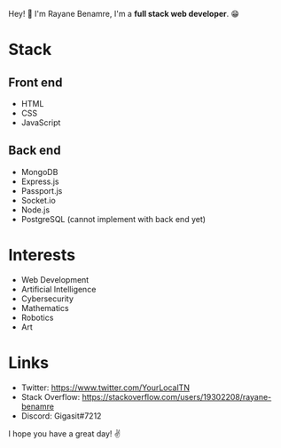 Hey! 👋 I'm Rayane Benamre, I'm a __full stack web developer__. 😁
# Stack
## Front end
* HTML
* CSS
* JavaScript
## Back end
* MongoDB
* Express.js
* Passport.js
* Socket.io
* Node.js
* PostgreSQL (cannot implement with back end yet)
# Interests
* Web Development
* Artificial Intelligence
* Cybersecurity
* Mathematics
* Robotics
* Art
# Links
* Twitter: https://www.twitter.com/YourLocalTN
* Stack Overflow: https://stackoverflow.com/users/19302208/rayane-benamre
* Discord: Gigasit#7212

I hope you have a great day! ✌️
